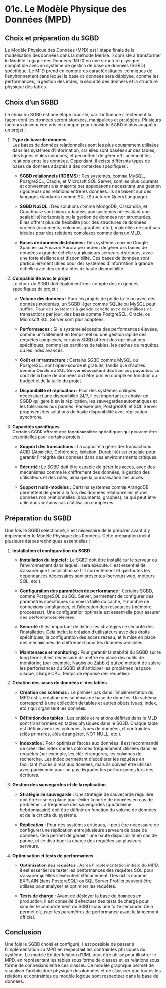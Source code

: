 # 01c. Le Modèle Physique des Données (MPD)

## Choix et préparation du SGBD

Le Modèle Physique des Données (MPD) est l'étape finale de la modélisation des données dans la méthode Merise. Il
consiste à transformer le Modèle Logique des Données (MLD) en une structure physique compatible avec un système de
gestion de base de données (SGBD) spécifique. Le MPD prend en compte les caractéristiques techniques de l'environnement
dans lequel la base de données sera déployée, comme les performances, la gestion des index, la sécurité des données et
la structure physique des tables.

## Choix d’un SGBD

Le choix du SGBD est une étape cruciale, car il influence directement la façon dont les données seront stockées,
manipulées et protégées. Plusieurs facteurs doivent être pris en compte pour choisir le SGBD le plus adapté à un
projet :

1. **Type de base de données**  
   Les bases de données relationnelles sont les plus couramment utilisées dans les systèmes d'information, car elles
   sont basées sur des tables, des lignes et des colonnes, et permettent de gérer efficacement les relations entre les
   données. Cependant, il existe différents types de bases de données adaptés à des contextes spécifiques :

    - **SGBD relationnels (RDBMS) :** Ces systèmes, comme MySQL, PostgreSQL, Oracle, et Microsoft SQL Server, sont les
      plus courants et conviennent à la majorité des applications nécessitant une gestion rigoureuse des relations entre
      les données. Ils se basent sur des langages standards comme SQL (Structured Query Language).

    - **SGBD NoSQL :** Des solutions comme MongoDB, Cassandra, et Couchbase sont mieux adaptées aux systèmes nécessitant
      une scalabilité horizontale ou la gestion de données non structurées. Elles offrent plus de flexibilité pour des
      structures de données variées (documents, colonnes, graphes, etc.), mais elles ne sont pas idéales pour des
      relations complexes comme dans un MLD.

    - **Bases de données distribuées :** Des systèmes comme Google Spanner ou Amazon Aurora permettent de gérer des
      bases de données à grande échelle sur plusieurs serveurs distribués, avec une forte résilience et disponibilité.
      Ces bases de données sont particulièrement utiles pour des systèmes d'information à grande échelle avec des
      contraintes de haute disponibilité.

2. **Compatibilité avec le projet**  
   Le choix du SGBD doit également tenir compte des exigences spécifiques du projet :

    - **Volume des données :** Pour les projets de petite taille ou avec des données modérées, un SGBD léger comme
      SQLite ou MySQL peut suffire. Pour des systèmes à grande échelle avec des millions de transactions par jour, des
      bases comme PostgreSQL, Oracle, ou Microsoft SQL Server sont plus adaptées.

    - **Performances :** Si le système nécessite des performances élevées, comme un traitement en temps réel ou une
      gestion rapide des requêtes complexes, certains SGBD offrent des optimisations spécifiques, comme les partitions
      de tables, les caches de requêtes ou les index avancés.

    - **Coût et infrastructure :** Certains SGBD comme MySQL ou PostgreSQL sont open-source et gratuits, tandis que
      d'autres comme Oracle ou SQL Server nécessitent des licences payantes. Le coût de la base de données doit être
      pris en compte en fonction du budget et de la taille du projet.

    - **Disponibilité et réplication :** Pour des systèmes critiques nécessitant une disponibilité 24/7, il est
      important de choisir un SGBD qui gère bien la réplication, les sauvegardes automatiques et les tolérances aux
      pannes. Par exemple, PostgreSQL et SQL Server proposent des solutions de haute disponibilité avec réplication
      synchrone.

3. **Capacités spécifiques**  
   Certains SGBD offrent des fonctionnalités spécifiques qui peuvent être essentielles pour certains projets :

    - **Support des transactions :** La capacité à gérer des transactions ACID (Atomicité, Cohérence, Isolation,
      Durabilité) est cruciale pour garantir l'intégrité des données dans des environnements critiques.

    - **Sécurité :** Le SGBD doit être capable de gérer les accès, avec des mécanismes comme le chiffrement des données,
      la gestion des utilisateurs et des rôles, ainsi que la journalisation des accès.

    - **Support multi-modèles :** Certains systèmes comme ArangoDB permettent de gérer à la fois des données
      relationnelles et des données non relationnelles (documents, graphes), ce qui peut être utile dans certains cas
      d’utilisation complexes.

## Préparation du SGBD

Une fois le SGBD sélectionné, il est nécessaire de le préparer avant d’y implémenter le Modèle Physique des Données.
Cette préparation inclut plusieurs étapes techniques essentielles :

1. **Installation et configuration du SGBD**
    - **Installation du logiciel :** Le SGBD doit être installé sur le serveur ou l’environnement dans lequel il sera
      exécuté. Il est essentiel de s’assurer que l’installation se fait correctement et que toutes les dépendances
      nécessaires sont présentes (serveurs web, moteurs SQL, etc.).

    - **Configuration des paramètres de performance :** Certains SGBD, comme PostgreSQL ou SQL Server, permettent de
      configurer des paramètres spécifiques comme la taille du cache, le nombre de connexions simultanées, et
      l’allocation des ressources (mémoire, processeur). Une configuration optimale est essentielle pour assurer des
      performances élevées.

    - **Sécurité :** Il est important de définir les stratégies de sécurité dès l’installation. Cela inclut la création
      d’utilisateurs avec des droits spécifiques, la configuration des accès réseau, et la mise en place des mécanismes
      de chiffrement pour les données sensibles.

    - **Maintenance et monitoring :** Pour garantir la stabilité du SGBD sur le long terme, il est nécessaire de mettre
      en place des outils de monitoring (par exemple, Nagios ou Zabbix) qui permettent de suivre les performances du
      SGBD et d'anticiper les problèmes (espace disque, charge CPU, temps de réponse des requêtes).

2. **Création des bases de données et des tables**
    - **Création des schémas :** Le premier pas dans l’implémentation du MPD est la création des schémas de base de
      données. Un schéma correspond à une collection de tables et autres objets (vues, index, etc.) qui organisent les
      données.

    - **Définition des tables :** Les entités et relations définies dans le MLD sont transformées en tables physiques
      dans le SGBD. Chaque table est définie avec ses colonnes, types de données, et contraintes (clés primaires, clés
      étrangères, NOT NULL, etc.).

    - **Indexation :** Pour optimiser l’accès aux données, il est recommandé de créer des index sur les colonnes
      fréquemment utilisées dans les requêtes (par exemple, les clés étrangères, les colonnes de recherche). Les index
      permettent d’accélérer les requêtes en facilitant l’accès direct aux données, mais ils doivent être utilisés avec
      parcimonie pour ne pas dégrader les performances lors des écritures.

3. **Gestion des sauvegardes et de la réplication**
    - **Stratégie de sauvegarde :** Une stratégie de sauvegarde régulière doit être mise en place pour éviter la perte
      de données en cas de problème. La fréquence des sauvegardes (quotidienne, hebdomadaire) doit être définie en
      fonction du volume de données et de la criticité du système.

    - **Réplication :** Pour des systèmes critiques, il peut être nécessaire de configurer une réplication entre
      plusieurs serveurs de base de données. Cela permet de garantir une haute disponibilité en cas de panne, et de
      distribuer la charge des requêtes sur plusieurs serveurs.

4. **Optimisation et tests de performances**
    - **Optimisation des requêtes :** Après l'implémentation initiale du MPD, il est essentiel de tester les
      performances des requêtes SQL pour s’assurer qu’elles s’exécutent efficacement. Des outils comme EXPLAIN (dans
      PostgreSQL) ou SQL Server Profiler peuvent être utilisés pour analyser et optimiser les requêtes.

    - **Tests de charge :** Avant de déployer la base de données en production, il est conseillé d’effectuer des tests
      de charge pour simuler le comportement du SGBD sous une forte demande. Cela permet d’ajuster les paramètres de
      performance avant le lancement officiel.

## Conclusion

Une fois le SGBD choisi et configuré, il est possible de passer à l'implémentation du MPD en respectant les contraintes
physiques du système. Le modèle Entité/Relation d'UML peut être utilisé pour illustrer le MPD, en représentant les
tables sous forme de classes et les relations sous forme de connexions entre ces classes. Ce modèle graphique permet de
visualiser l’architecture physique des données et de s’assurer que toutes les relations et contraintes du modèle logique
sont respectées dans la base de données.
